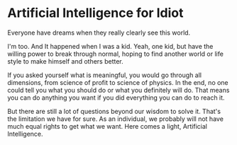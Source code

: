# Artificial Intelligence for Idiot

Everyone have dreams when they really clearly see this world.

I'm too. And It happened when I was a kid. Yeah, one kid, but have the willing power to break through normal, hoping to find another world or life style to make himself and others better.



If you asked yourself what is meaningful, you would go through all dimensions, from science of profit to science of physics. In the end, no one could tell you what you should do or what you definitely will do. That means you can do anything you want if you did everything you can do to reach it.



But there are still a lot of questions beyond our wisdom to solve it. That's the limitation we have for sure. 
As an individual, we probably will not have much equal rights to get what we want.
Here comes a light, Artificial Intelligence.   

